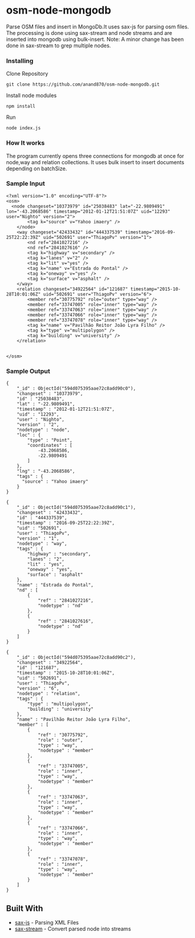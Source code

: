 
# osm-node-mongodb

Parse OSM files and insert in MongoDb.It uses sax-js for parsing osm files. The processing is done using sax-stream and node streams and are inserted into mongodb using bulk-insert.
Note: A minor change has been done in sax-stream to grep multiple nodes.


### Installing

Clone Repository

```
git clone https://github.com/anand870/osm-node-mongodb.git
```
Install node modules

```
npm install
```
Run
```
node index.js
```
### How It works

The program currently opens three connections for mongodb at once for node,way and relation collections. It uses bulk insert to insert documents depending on batchSize.



### Sample Input
```
<?xml version="1.0" encoding="UTF-8"?>
<osm>
  <node changeset="10373979" id="25038483" lat="-22.9809491" lon="-43.2068586" timestamp="2012-01-12T21:51:07Z" uid="12293" user="Nighto" version="2">
		<tag k="source" v="Yahoo imaery" />
	</node>
	<way changeset="42433432" id="444337539" timestamp="2016-09-25T22:22:39Z" uid="502691" user="ThiagoPv" version="1">
		<nd ref="2841027216" />
		<nd ref="2841027616" />
		<tag k="highway" v="secondary" />
		<tag k="lanes" v="2" />
		<tag k="lit" v="yes" />
		<tag k="name" v="Estrada do Pontal" />
		<tag k="oneway" v="yes" />
		<tag k="surface" v="asphalt" />
	</way>
	<relation changeset="34922564" id="121687" timestamp="2015-10-28T10:01:06Z" uid="502691" user="ThiagoPv" version="6">
		<member ref="30775792" role="outer" type="way" />
		<member ref="33747005" role="inner" type="way" />
		<member ref="33747063" role="inner" type="way" />
		<member ref="33747066" role="inner" type="way" />
		<member ref="33747078" role="inner" type="way" />
		<tag k="name" v="Pavilhão Reitor João Lyra Filho" />
		<tag k="type" v="multipolygon" />
		<tag k="building" v="university" />
	</relation>


</osm>

```
### Sample Output
```
{
	"_id" : ObjectId("594d075395aae72c8add90c0"),
	"changeset" : "10373979",
	"id" : "25038483",
	"lat" : "-22.9809491",
	"timestamp" : "2012-01-12T21:51:07Z",
	"uid" : "12293",
	"user" : "Nighto",
	"version" : "2",
	"nodetype" : "node",
	"loc" : {
		"type" : "Point",
		"coordinates" : [
			-43.2068586,
			-22.9809491
		]
	},
	"lng" : "-43.2068586",
	"tags" : {
	  "source" : "Yahoo imaery"	
	}
}

{
	"_id" : ObjectId("594d075395aae72c8add90c1"),
	"changeset" : "42433432",
	"id" : "444337539",
	"timestamp" : "2016-09-25T22:22:39Z",
	"uid" : "502691",
	"user" : "ThiagoPv",
	"version" : "1",
	"nodetype" : "way",
	"tags" : {
		"highway" : "secondary",
		"lanes" : "2",
		"lit" : "yes",
		"oneway" : "yes",
		"surface" : "asphalt"
	},
	"name" : "Estrada do Pontal",
	"nd" : [
		{
			"ref" : "2841027216",
			"nodetype" : "nd"
		},
		{
			"ref" : "2841027616",
			"nodetype" : "nd"
		}
	]
}

{
	"_id" : ObjectId("594d075395aae72c8add90c2"),
	"changeset" : "34922564",
	"id" : "121687",
	"timestamp" : "2015-10-28T10:01:06Z",
	"uid" : "502691",
	"user" : "ThiagoPv",
	"version" : "6",
	"nodetype" : "relation",
	"tags" : {
		"type" : "multipolygon",
		"building" : "university"
	},
	"name" : "Pavilhão Reitor João Lyra Filho",
	"member" : [
		{
			"ref" : "30775792",
			"role" : "outer",
			"type" : "way",
			"nodetype" : "member"
		},
		{
			"ref" : "33747005",
			"role" : "inner",
			"type" : "way",
			"nodetype" : "member"
		},
		{
			"ref" : "33747063",
			"role" : "inner",
			"type" : "way",
			"nodetype" : "member"
		},
		{
			"ref" : "33747066",
			"role" : "inner",
			"type" : "way",
			"nodetype" : "member"
		},
		{
			"ref" : "33747078",
			"role" : "inner",
			"type" : "way",
			"nodetype" : "member"
		}
	]
}

```


## Built With

* [sax-js](https://github.com/isaacs/sax-js) - Parsing XML Files
* [sax-stream](https://github.com/melitele/sax-stream) - Convert parsed node into streams

